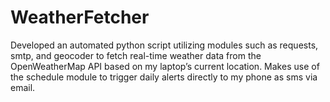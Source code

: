 # WeatherFetcher

Developed an automated python script utilizing modules such as requests, smtp, and geocoder to fetch real-time
weather data from the OpenWeatherMap API based on my laptop’s current location.
Makes use of the schedule module to trigger daily alerts directly to my phone as sms via email.
